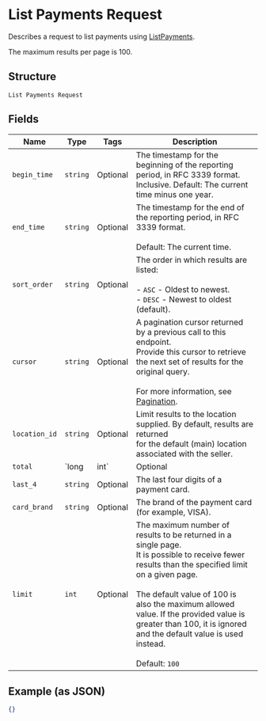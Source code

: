 
# List Payments Request

Describes a request to list payments using
[ListPayments](#endpoint-payments-listpayments).

The maximum results per page is 100.

## Structure

`List Payments Request`

## Fields

| Name | Type | Tags | Description |
|  --- | --- | --- | --- |
| `begin_time` | `string` | Optional | The timestamp for the beginning of the reporting period, in RFC 3339 format.<br>Inclusive. Default: The current time minus one year. |
| `end_time` | `string` | Optional | The timestamp for the end of the reporting period, in RFC 3339 format.<br><br>Default: The current time. |
| `sort_order` | `string` | Optional | The order in which results are listed:<br><br>- `ASC` - Oldest to newest.<br>- `DESC` - Newest to oldest (default). |
| `cursor` | `string` | Optional | A pagination cursor returned by a previous call to this endpoint.<br>Provide this cursor to retrieve the next set of results for the original query.<br><br>For more information, see [Pagination](https://developer.squareup.com/docs/basics/api101/pagination). |
| `location_id` | `string` | Optional | Limit results to the location supplied. By default, results are returned<br>for the default (main) location associated with the seller. |
| `total` | `long|int` | Optional | The exact amount in the `total_money` for a payment. |
| `last_4` | `string` | Optional | The last four digits of a payment card. |
| `card_brand` | `string` | Optional | The brand of the payment card (for example, VISA). |
| `limit` | `int` | Optional | The maximum number of results to be returned in a single page.<br>It is possible to receive fewer results than the specified limit on a given page.<br><br>The default value of 100 is also the maximum allowed value. If the provided value is<br>greater than 100, it is ignored and the default value is used instead.<br><br>Default: `100` |

## Example (as JSON)

```json
{}
```


